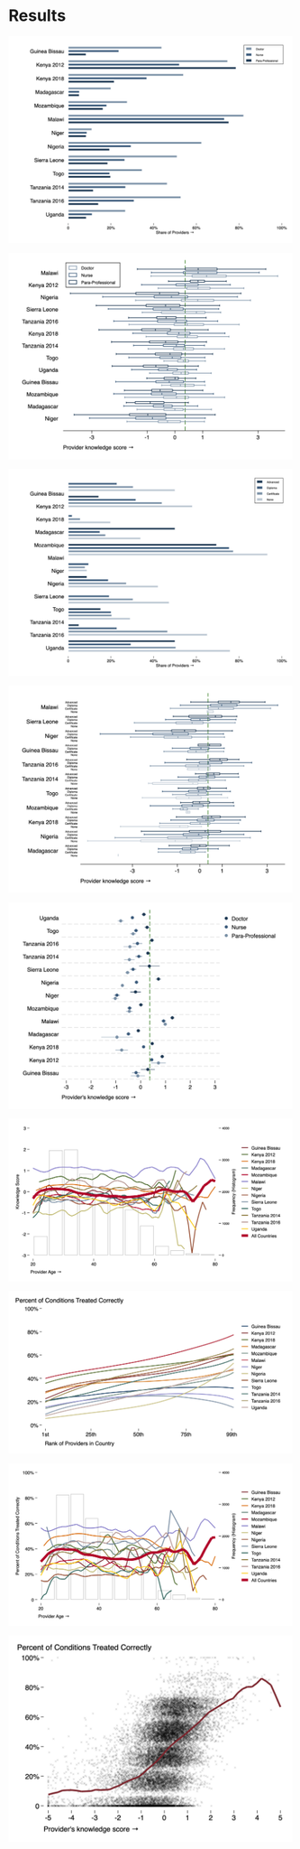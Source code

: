 # Results



![](figs/cadre_knowledge_bar.png)

![](figs/cadre_knowledge.png)

![](figs/prov_mededu_bar.png)

![](figs/prov_mededu.png)


![](figs/scatter_cadre_knowledge.png)

![](figs/treat_knowledge_score.png)

![](figs/treat_percentile_lowess_2.png)

![](figs/treat_scatter_age.png)

![](figs/treat_scatter_knowledge.png)